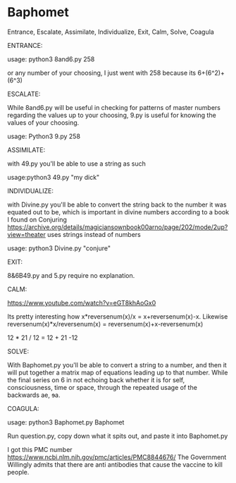 # Baphomet
Entrance, Escalate, Assimilate, Individualize, Exit, Calm, Solve, Coagula


ENTRANCE:

usage: python3 8and6.py 258

or any number of your choosing, I just went with 258 because its 6+(6^2)+(6^3) 

ESCALATE:

While 8and6.py will be useful in checking for patterns of master numbers regarding the values up to your choosing, 9.py is useful for knowing the values of your choosing.

usage: Python3 9.py 258

ASSIMILATE:

with 49.py you'll be able to use a string as such 

usage:python3 49.py "my dick"

INDIVIDUALIZE:

with Divine.py you'll be able to convert the string back to the number it was equated out to be, which is important in divine numbers according to a book I found on Conjuring https://archive.org/details/magiciansownbook00arno/page/202/mode/2up?view=theater  uses strings instead of numbers

usage: python3 Divine.py "conjure"

EXIT:

8&6B49.py and 5.py require no explanation.

CALM:

https://www.youtube.com/watch?v=eGT8khAoGx0

Its pretty interesting how x*reversenum(x)/x = x+reversenum(x)-x. Likewise reversenum(x)*x/reversenum(x) = reversenum(x)+x-reversenum(x)

12 * 21 / 12 = 12 + 21 -12

SOLVE:

With Baphomet.py you'll be able to convert a string to a number, and then it will put together a matrix map of equations leading up to that number. While the final series on 6 in not echoing back whether it is for self, consciousness, time or space, through the repeated usage of the backwards ae, ɘa.

COAGULA:

usage: python3 Baphomet.py Baphomet


Run question.py, copy down what it spits out, and paste it into Baphomet.py

I got this PMC number https://www.ncbi.nlm.nih.gov/pmc/articles/PMC8844676/ The Government Willingly admits that there are anti antibodies that cause the vaccine to kill people.
